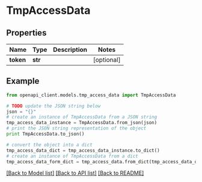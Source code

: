 # TmpAccessData


## Properties
Name | Type | Description | Notes
------------ | ------------- | ------------- | -------------
**token** | **str** |  | [optional] 

## Example

```python
from openapi_client.models.tmp_access_data import TmpAccessData

# TODO update the JSON string below
json = "{}"
# create an instance of TmpAccessData from a JSON string
tmp_access_data_instance = TmpAccessData.from_json(json)
# print the JSON string representation of the object
print TmpAccessData.to_json()

# convert the object into a dict
tmp_access_data_dict = tmp_access_data_instance.to_dict()
# create an instance of TmpAccessData from a dict
tmp_access_data_form_dict = tmp_access_data.from_dict(tmp_access_data_dict)
```
[[Back to Model list]](../README.md#documentation-for-models) [[Back to API list]](../README.md#documentation-for-api-endpoints) [[Back to README]](../README.md)


